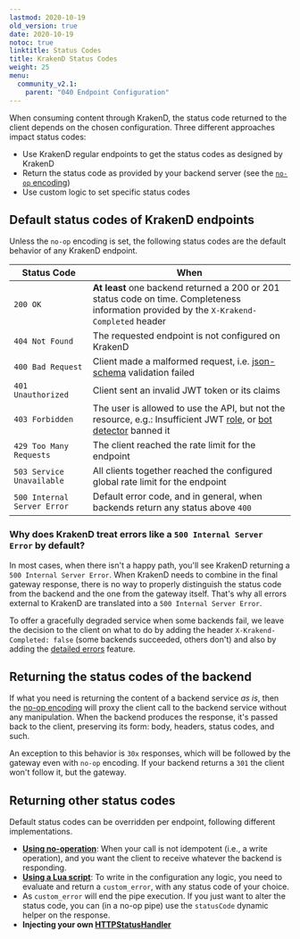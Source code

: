 ```yaml
---
lastmod: 2020-10-19
old_version: true
date: 2020-10-19
notoc: true
linktitle: Status Codes
title: KrakenD Status Codes
weight: 25
menu:
  community_v2.1:
    parent: "040 Endpoint Configuration"
---
```


When consuming content through KrakenD, the status code returned to the client depends on the chosen configuration. Three different approaches impact status codes:

- Use KrakenD regular endpoints to get the status codes as designed by KrakenD
- Return the status code as provided by your backend server (see the [`no-op` encoding](/docs/v2.1/endpoints/no-op/))
- Use custom logic to set specific status codes

## Default status codes of KrakenD endpoints

Unless the `no-op` encoding is set, the following status codes are the default behavior of any KrakenD endpoint.

| Status Code                 | When                               |
|-----------------------------|-------------------------------------------|
| `200 OK`                    | **At least** one backend returned a 200 or 201 status code on time. Completeness information provided by the `X-Krakend-Completed` header |
| `404 Not Found`             | The requested endpoint is not configured on KrakenD           |
| `400 Bad Request`           | Client made a malformed request, i.e. [json-schema](/docs/v2.1/endpoints/json-schema/) validation failed         |
| `401 Unauthorized`          | Client sent an invalid JWT token or its claims |
| `403 Forbidden`             | The user is allowed to use the API, but not the resource, e.g.: Insufficient JWT [role](/docs/v2.1/authorization/jwt-validation/), or [bot detector](/docs/v2.1/throttling/botdetector/) banned it |
| `429 Too Many Requests`     | The client reached the rate limit for the endpoint |
| `503 Service Unavailable`   | All clients together reached the configured global rate limit for the endpoint |
| `500 Internal Server Error` | Default error code, and in general, when backends return any status above `400` |

### Why does KrakenD treat errors like a `500 Internal Server Error` by default?

In most cases, when there isn't a happy path, you'll see KrakenD returning a `500 Internal Server Error`. When KrakenD needs to combine in the final gateway response, there is no way to properly distinguish the status code from the backend and the one from the gateway itself. That's why all errors external to KrakenD are translated into a `500 Internal Server Error`.

To offer a gracefully degraded service when some backends fail, we leave the decision to the client on what to do by adding the header `X-Krakend-Completed: false` (some backends succeeded, others don't) and also by adding the [detailed errors](/docs/v2.1/backends/detailed-errors/) feature.

## Returning the status codes of the backend

If what you need is returning the content of a backend service *as is*, then the [no-op encoding](/docs/v2.1/endpoints/no-op/) will proxy the client call to the backend service without any manipulation. When the backend produces the response, it's passed back to the client, preserving its form: body, headers, status codes, and such.

An exception to this behavior is `30x` responses, which will be followed by the gateway even with `no-op` encoding. If your backend returns a `301` the client won't follow it, but the gateway.

## Returning other status codes

Default status codes can be overridden per endpoint, following different implementations.

- **[Using no-operation](/docs/v2.1/endpoints/no-op/)**: When your call is not idempotent (i.e., a write operation), and you want the client to receive whatever the backend is responding.
- **[Using a Lua script](/docs/v2.1/endpoints/lua/)**: To write in the configuration any logic, you need to evaluate and return a `custom_error`, with any status code of your choice.
- As `custom_error` will end the pipe execution. If you just want to alter the status code, you can (in a no-op pipe) use the `statusCode` dynamic helper on the response.
- **Injecting your own [HTTPStatusHandler](https://github.com/luraproject/lura/issues/102#issuecomment-373657911)**
